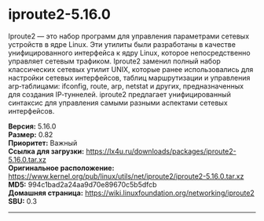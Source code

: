 # iproute2-5.16.0

Iproute2 — это набор программ для управления параметрами сетевых устройств в ядре Linux. Эти утилиты были разработаны в качестве унифицированного интерфейса к ядру Linux, которое непосредственно управляет сетевым трафиком. Iproute2 заменил полный набор классических сетевых утилит UNIX, которые ранее использовались для настройки сетевых интерфейсов, таблиц маршрутизации и управления arp‐таблицами: ifconfig, route, arp, netstat и других, предназначенных для создания IP‐туннелей. iproute2 предлагает унифицированный синтаксис для управления самыми разными аспектами сетевых интерфейсов.

**Версия:** 5.16.0
<br />
**Размер:** 0.82
<br />
**Приоритет:** Важный
<br />
**Ссылка для загрузки:** https://lx4u.ru/downloads/packages/iproute2-5.16.0.tar.xz
<br />
**Оригинальное расположение:** https://www.kernel.org/pub/linux/utils/net/iproute2/iproute2-5.16.0.tar.xz
<br />
**MD5:** 994c1bad2a24aa9d70e89670c5b5dfcb
<br />
**Домашняя страница:** https://wiki.linuxfoundation.org/networking/iproute2
        <br />**SBU:** 0.3

***
            